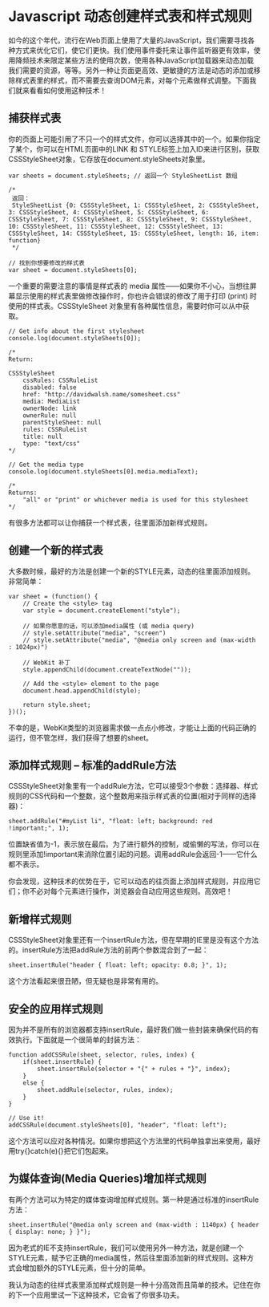 # Javascript 动态创建样式表和样式规则

如今的这个年代，流行在Web页面上使用了大量的JavaScript，我们需要寻找各种方式来优化它们，使它们更快。我们使用事件委托来让事件监听器更有效率，使用降频技术来限定某些方法的使用次数，使用各种JavaScript加载器来动态加载我们需要的资源，等等。另外一种让页面更高效、更敏捷的方法是动态的添加或移除样式表里的样式，而不需要去查询DOM元素，对每个元素做样式调整。下面我们就来看看如何使用这种技术！

## 捕获样式表

你的页面上可能引用了不只一个的样式文件，你可以选择其中的一个。如果你指定了某个，你可以在HTML页面中的LINK 和 STYLE标签上加入ID来进行区别，获取CSSStyleSheet对象，它存放在document.styleSheets对象里。

    var sheets = document.styleSheets; // 返回一个 StyleSheetList 数组

    /*
     返回：
     StyleSheetList {0: CSSStyleSheet, 1: CSSStyleSheet, 2: CSSStyleSheet, 3: CSSStyleSheet, 4: CSSStyleSheet, 5: CSSStyleSheet, 6: CSSStyleSheet, 7: CSSStyleSheet, 8: CSSStyleSheet, 9: CSSStyleSheet, 10: CSSStyleSheet, 11: CSSStyleSheet, 12: CSSStyleSheet, 13: CSSStyleSheet, 14: CSSStyleSheet, 15: CSSStyleSheet, length: 16, item: function}
     */

    // 找到你想要修改的样式表
    var sheet = document.styleSheets[0];

一个重要的需要注意的事情是样式表的 media 属性——如果你不小心，当想往屏幕显示使用的样式表里做修改操作时，你也许会错误的修改了用于打印 (print) 时使用的样式表。CSSStyleSheet 对象里有各种属性信息，需要时你可以从中获取。

    // Get info about the first stylesheet
    console.log(document.styleSheets[0]);

    /*
    Return:  

    CSSStyleSheet
        cssRules: CSSRuleList
        disabled: false
        href: "http://davidwalsh.name/somesheet.css"
        media: MediaList
        ownerNode: link
        ownerRule: null
        parentStyleSheet: null
        rules: CSSRuleList
        title: null
        type: "text/css"
    */

    // Get the media type
    console.log(document.styleSheets[0].media.mediaText);

    /*
    Returns:
        "all" or "print" or whichever media is used for this stylesheet
    */

有很多方法都可以让你捕获一个样式表，往里面添加新样式规则。

## 创建一个新的样式表

大多数时候，最好的方法是创建一个新的STYLE元素，动态的往里面添加规则。非常简单：

    var sheet = (function() {
        // Create the <style> tag
        var style = document.createElement("style");

        // 如果你愿意的话，可以添加media属性 (或 media query) 
        // style.setAttribute("media", "screen")
        // style.setAttribute("media", "@media only screen and (max-width : 1024px)")

        // WebKit 补丁  
        style.appendChild(document.createTextNode(""));

        // Add the <style> element to the page
        document.head.appendChild(style);

        return style.sheet;
    })();

不幸的是，WebKit类型的浏览器需求做一点点小修改，才能让上面的代码正确的运行，但不管怎样，我们获得了想要的sheet。

## 添加样式规则 – 标准的addRule方法

CSSStyleSheet对象里有一个addRule方法，它可以接受3个参数：选择器、样式规则的CSS代码和一个整数，这个整数用来指示样式表的位置(相对于同样的选择器)：

    sheet.addRule("#myList li", "float: left; background: red !important;", 1);

位置缺省值为-1，表示放在最后。为了进行额外的控制，或偷懒的写法，你可以在规则里添加!important来消除位置引起的问题。调用addRule会返回-1——它什么都不表示。

你会发现，这种技术的优势在于，它可以动态的往页面上添加样式规则，并应用它们；你不必对每个元素进行操作，浏览器会自动应用这些规则。高效吧！

## 新增样式规则

CSSStyleSheet对象里还有一个insertRule方法，但在早期的IE里是没有这个方法的。insertRule方法把addRule方法的前两个参数混合到了一起：

    sheet.insertRule("header { float: left; opacity: 0.8; }", 1);

这个方法看起来很丑陋，但无疑也是非常有用的。

## 安全的应用样式规则

因为并不是所有的浏览器都支持insertRule，最好我们做一些封装来确保代码的有效执行。下面就是一个很简单的封装方法：

    function addCSSRule(sheet, selector, rules, index) {
        if(sheet.insertRule) {
            sheet.insertRule(selector + "{" + rules + "}", index);
        }
        else {
            sheet.addRule(selector, rules, index);
        }
    }

    // Use it!
    addCSSRule(document.styleSheets[0], "header", "float: left");

这个方法可以应对各种情况。如果你想把这个方法里的代码单独拿出来使用，最好用try{}catch(e){}把它们包起来。

## 为媒体查询(Media Queries)增加样式规则

有两个方法可以为特定的媒体查询增加样式规则。第一种是通过标准的insertRule方法：

    sheet.insertRule("@media only screen and (max-width : 1140px) { header { display: none; } }");

因为老式的IE不支持insertRule，我们可以使用另外一种方法，就是创建一个STYLE元素，赋予它正确的media属性，然后往里面添加新的样式规则。这种方式会增加额外的STYLE元素，但十分的简单。

我认为动态的往样式表里添加样式规则是一种十分高效而且简单的技术。记住在你的下一个应用里试一下这种技术，它会省了你很多功夫。

